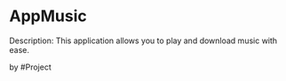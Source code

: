 # AppMusic

Description: This application allows you to play and download music with ease.





by #Project
